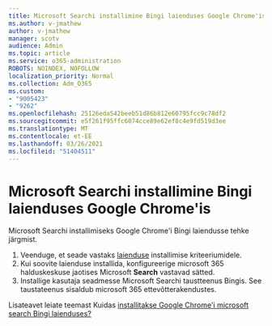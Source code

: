 ```yaml
---
title: Microsoft Searchi installimine Bingi laienduses Google Chrome'is
ms.author: v-jmathew
author: v-jmathew
manager: scotv
audience: Admin
ms.topic: article
ms.service: o365-administration
ROBOTS: NOINDEX, NOFOLLOW
localization_priority: Normal
ms.collection: Adm_O365
ms.custom:
- "9005423"
- "9262"
ms.openlocfilehash: 25126eda542beeb51d86b812e60795fcc9c78df2
ms.sourcegitcommit: e5f261f95ffc6074cce89e62ef8c4e9fd519d3ee
ms.translationtype: MT
ms.contentlocale: et-EE
ms.lasthandoff: 03/26/2021
ms.locfileid: "51404511"
---
```

# <a name="install-the-microsoft-search-in-bing-extension-in-google-chrome"></a>Microsoft Searchi installimine Bingi laienduses Google Chrome'is

Microsoft Searchi installimiseks Google Chrome'i Bingi laiendusse tehke järgmist.

1. Veenduge, et seade vastaks [laienduse](https://go.microsoft.com/fwlink/?linkid=2152236) installimise kriteeriumidele.
2. Kui soovite laienduse installida, konfigureerige microsoft 365 halduskeskuse jaotises Microsoft **Search** vastavad sätted.
3. Installige kasutaja seadmesse Microsoft Searchi taustteenus Bingis. See taustateenus sisaldub microsoft 365 ettevõtterakendustes.

Lisateavet leiate teemast Kuidas [installitakse Google Chrome'i microsoft search Bingi laienduses?](https://go.microsoft.com/fwlink/?linkid=2150992)
